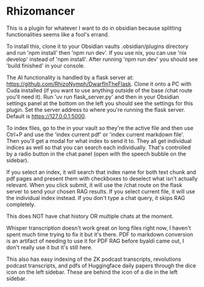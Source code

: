# Rhizomancer

This is a plugin for whatever I want to do in obsidian because splitting functionalities seems like a fool's errand.

To install this, clone it to your Obsidian vaults .obsidian/plugins directory and run 'npm install' then 'npm run dev'.
If you use nix, you can use 'nix develop' instead of 'npm install'. After running 'npm run dev' you should see 'build finished' in your console.

The AI functionality is handled by a flask server at: <https://github.com/RhizoNymph/DwarfInTheFlask>.
Clone it onto a PC with Cuda installed (if you want to use anything outside of the base /chat route you'll need it).
Run 'uv run flask_server.py' and then in your Obsidian settings panel at the bottom on the left you should see the settings for this plugin. Set the server address to where you're running the flask server. Default is https://127.0.0.1:5000.

To index files, go to the in your vault so they're the active file and then use Ctrl+P and use the 'index current pdf' or 'index current markdown file'. Then you'll get a modal for what index to send it to. They all get individual indices as well so that you can search each individually. That's controlled by a radio button in the chat panel (open with the speech bubble on the sidebar).

If you select an index, it will search that index name for both text chunk and pdf pages and present them with checkboxes to deselect what isn't actually relevant. When you click submit, it will use the /chat route on the flask server to send your chosen RAG results. If you select current file, it will use the individual index instead. If you don't type a chat query, it skips RAG completely.

This does NOT have chat history OR multiple chats at the moment.

Whisper transcription doesn't work great on long files right now, I haven't spent much time trying to fix it but it's there.
PDF to markdown conversion is an artifact of needing to use it for PDF RAG before byaldi came out, I don't really use it but it's still here.

This also has easy indexing of the ZK podcast transcripts, revolutions podcast transcripts, and pdfs of Huggingface daily papers through the dice icon on the left sidebar. These are behind the icon of a die in the left sidebar.
